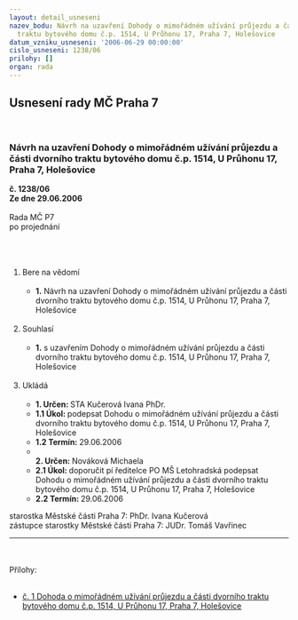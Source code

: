 ```yaml
---
layout: detail_usneseni
nazev_bodu: Návrh na uzavření Dohody o mimořádném užívání průjezdu a části dvorního
  traktu bytového domu č.p. 1514, U Průhonu 17, Praha 7, Holešovice
datum_vzniku_usneseni: '2006-06-29 00:00:00'
cislo_usneseni: 1238/06
prilohy: []
organ: rada
---
```

<div id="ucUsn_pList" class="usn">
	<span><h2>Usnesení rady MČ Praha 7 </h2>
<br></span><div class="standBody">
<span><h3>Návrh na uzavření Dohody o mimořádném užívání průjezdu a části dvorního traktu bytového domu č.p. 1514, U Průhonu 17, Praha 7, Holešovice</h3></span><div class="center">
		<strong>č. 1238/06</strong><br>
	</div>
<div class="center">
		<strong>Ze dne 29.06.2006</strong><br><br>
	</div>Rada MČ P7<br>po projednání<br><br><br><ol>
<br><li>Bere na vědomí<br><ul>
<br><li>
<strong>1.</strong> Návrh na uzavření Dohody o mimořádném užívání průjezdu a části dvorního traktu bytového domu č.p. 1514, U Průhonu 17, Praha 7, Holešovice</li>
</ul>
<br>
</li>
<li>Souhlasí<br><ul>
<br><li>
<strong>1.</strong> s uzavřením Dohody o mimořádném užívání průjezdu a části dvorního traktu bytového domu č.p. 1514, U Průhonu 17, Praha 7, Holešovice</li>
</ul>
<br>
</li>
<li>Ukládá<br><ul>
<br><li>
<strong>1. Určen: </strong>STA Kučerová Ivana PhDr.<br>
</li>
<li>
<strong>1.1 Úkol: </strong>podepsat Dohodu o mimořádném užívání průjezdu a části dvorního traktu bytového domu č.p. 1514, U Průhonu 17, Praha 7, Holešovice<br>
</li>
<li>
<strong>1.2 Termín: </strong>29.06.2006<br>
</li>
<li>
<strong><br>2. Určen: </strong>Nováková Michaela<br>
</li>
<li>
<strong>2.1 Úkol: </strong>doporučit pí ředitelce PO MŠ Letohradská podepsat Dohodu o mimořádném užívání průjezdu a části dvorního traktu bytového domu č.p. 1514, U Průhonu 17, Praha 7, Holešovice <br>
</li>
<li>
<strong>2.2 Termín: </strong>29.06.2006</li>
</ul>
</li>
</ol>starostka Městské části Praha 7: PhDr. Ivana Kučerová<br>zástupce starostky Městské části Praha 7: JUDr. Tomáš Vavřinec <br><hr>
<br><br>Přílohy: <br><ul>
<br><li><a href="/zdroj.aspx?typ=4&amp;id=9800&amp;sh=-1684464386" target="_blank" title="soubor (.doc 56,5 kb)-nové okno">č. 1 Dohoda o mimořádném užívání průjezdu a části dvorního traktu bytového domu č.p. 1514, U Průhonu 17, Praha 7, Holešovice </a></li>
</ul>
</div>
</div>